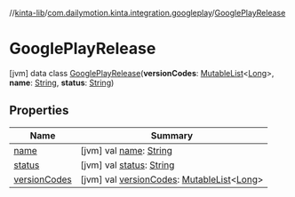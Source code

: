 //[kinta-lib](../../../index.md)/[com.dailymotion.kinta.integration.googleplay](../index.md)/[GooglePlayRelease](index.md)



# GooglePlayRelease  
 [jvm] data class [GooglePlayRelease](index.md)(**versionCodes**: [MutableList](https://kotlinlang.org/api/latest/jvm/stdlib/kotlin.collections/-mutable-list/index.html)<[Long](https://kotlinlang.org/api/latest/jvm/stdlib/kotlin/-long/index.html)>, **name**: [String](https://kotlinlang.org/api/latest/jvm/stdlib/kotlin/-string/index.html), **status**: [String](https://kotlinlang.org/api/latest/jvm/stdlib/kotlin/-string/index.html))   


## Properties  
  
|  Name |  Summary | 
|---|---|
| <a name="com.dailymotion.kinta.integration.googleplay/GooglePlayRelease/name/#/PointingToDeclaration/"></a>[name](name.md)| <a name="com.dailymotion.kinta.integration.googleplay/GooglePlayRelease/name/#/PointingToDeclaration/"></a> [jvm] val [name](name.md): [String](https://kotlinlang.org/api/latest/jvm/stdlib/kotlin/-string/index.html)   <br>|
| <a name="com.dailymotion.kinta.integration.googleplay/GooglePlayRelease/status/#/PointingToDeclaration/"></a>[status](status.md)| <a name="com.dailymotion.kinta.integration.googleplay/GooglePlayRelease/status/#/PointingToDeclaration/"></a> [jvm] val [status](status.md): [String](https://kotlinlang.org/api/latest/jvm/stdlib/kotlin/-string/index.html)   <br>|
| <a name="com.dailymotion.kinta.integration.googleplay/GooglePlayRelease/versionCodes/#/PointingToDeclaration/"></a>[versionCodes](version-codes.md)| <a name="com.dailymotion.kinta.integration.googleplay/GooglePlayRelease/versionCodes/#/PointingToDeclaration/"></a> [jvm] val [versionCodes](version-codes.md): [MutableList](https://kotlinlang.org/api/latest/jvm/stdlib/kotlin.collections/-mutable-list/index.html)<[Long](https://kotlinlang.org/api/latest/jvm/stdlib/kotlin/-long/index.html)>   <br>|

